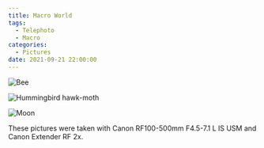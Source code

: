 ```yaml
---
title: Macro World
tags:
  - Telephoto
  - Macro
categories:
  - Pictures
date: 2021-09-21 22:00:00
---
```


![Bee](/cdn-cgi/imagedelivery/6T-behmofKYLsxlrK0l_MQ/1f1c20a5-1562-49b4-9fb2-60a396987000/extra)

![Hummingbird hawk-moth](/cdn-cgi/imagedelivery/6T-behmofKYLsxlrK0l_MQ/76d82635-7e2f-493a-52ad-015c8a07c400/extra)

![Moon](/cdn-cgi/imagedelivery/6T-behmofKYLsxlrK0l_MQ/d9e3ef88-5b6e-4193-f1d2-dcffea60e100/extra)

These pictures were taken with Canon RF100-500mm F4.5-7.1 L IS USM and Canon Extender RF 2x.
